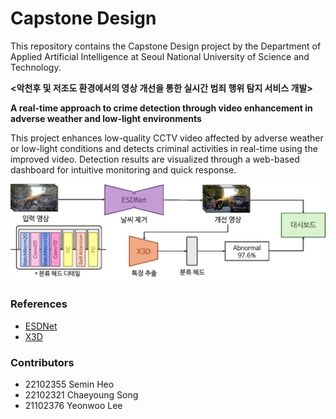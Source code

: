 # Capstone Design  

This repository contains the Capstone Design project by the Department of Applied Artificial Intelligence at Seoul National University of Science and Technology. 

**<악천후 및 저조도 환경에서의 영상 개선을 통한 실시간 범죄 행위 탐지 서비스 개발>**

**A real-time approach to crime detection through video enhancement in adverse weather and low-light environments**

This project enhances low-quality CCTV video affected by adverse weather or low-light conditions and detects criminal activities in real-time using the improved video. Detection results are visualized through a web-based dashboard for intuitive monitoring and quick response.

<img src="./images/capstone_overview.png" style="max-width: 100%; height: auto;" />

### References  
- [ESDNet](https://github.com/CVMI-Lab/UHDM)  
- [X3D](https://github.com/facebookresearch/SlowFast)

### Contributors  
- 22102355 Semin Heo  
- 22102321 Chaeyoung Song  
- 21102376 Yeonwoo Lee
